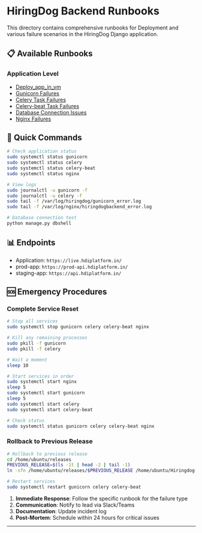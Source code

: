 
# HiringDog Backend Runbooks

This directory contains comprehensive runbooks for Deployment and various failure scenarios in the HiringDog Django application.


## 📋 Available Runbooks

### Application Level
- [ Deploy_app_in_vm](https://github.com/madhuri-somannagari/Deployment-guides.git/Deployment_vm.md)
- [ Gunicorn Failures](./gunicorn-failures.md)
- [Celery Task Failures](./celery-failures.md)
- [Celery-beat Task Failures](./celery-beat-failures.md)
- [Database Connection Issues](./database-failures.md)
- [Nginx Failures](./nginx-failures.md)
  
## 🔧 Quick Commands

```bash
# Check application status
sudo systemctl status gunicorn
sudo systemctl status celery
sudo systemctl status celery-beat
sudo systemctl status nginx

# View logs
sudo journalctl -u gunicorn -f
sudo journalctl -u celery -f
sudo tail -f /var/log/hiringdog/gunicorn_error.log
sudo tail -f /var/log/nginx/hiringdogbackend_error.log

# Database connection test
python manage.py dbshell
```

## 📊 Endpoints

- Application: `https://live.hdiplatform.in/`
- prod-app: `https://prod-api.hdiplatform.in/`
- staging-app: `https://api.hdiplatform.in/`

## 🆘 Emergency Procedures

### Complete Service Reset
```bash
# Stop all services
sudo systemctl stop gunicorn celery celery-beat nginx

# Kill any remaining processes
sudo pkill -f gunicorn
sudo pkill -f celery

# Wait a moment
sleep 10

# Start services in order
sudo systemctl start nginx
sleep 5
sudo systemctl start gunicorn
sleep 5
sudo systemctl start celery
sudo systemctl start celery-beat

# Check status
sudo systemctl status gunicorn celery celery-beat nginx
```
### Rollback to Previous Release
```bash
# Rollback to previous release
cd /home/ubuntu/releases
PREVIOUS_RELEASE=$(ls -1t | head -2 | tail -1)
ln -sfn /home/ubuntu/releases/$PREVIOUS_RELEASE /home/ubuntu/Hiringdog-backend

# Restart services
sudo systemctl restart gunicorn celery celery-beat
```

1. **Immediate Response**: Follow the specific runbook for the failure type
2. **Communication**: Notify to lead via Slack/Teams
3. **Documentation**: Update incident log
4. **Post-Mortem**: Schedule within 24 hours for critical issues
---


